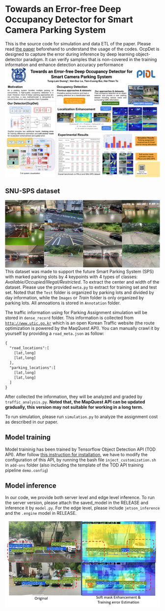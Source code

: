# Towards an Error-free Deep Occupancy Detector for Smart Camera Parking System

This is the source code for simulation and data ETL of the paper. Please read [the paper](https://arxiv.org/abs/2208.08220) beforehand to understand the usage of the codes. OcpDet is designed to capture the error during inference by deep learning object-detector paradigm. It can verify samples that is non-covered in the training information and enhance detection accuracy performance
![Architecture](assets/results.png)

## SNU-SPS dataset
![Dataset](assets/parking_dataset.png)
This dataset was made to support the future Smart Parking System (SPS) with marked parking slots by 4 keypoints with 4 types of classes: *Available/Occupied/Illegal/Restricted*. To extract the center and width of the dataset. Please use the provided `meta.py` to extract for training set and test set. Noted that the `Test` folder is organized by parking lots and divided by day information, while the `Images` or *Train* folder is only organized by parking lots. All annoations is stored in `Annotation` folder.

The traffic information using for Parking Assignment simulation will be stored in `dense_record` folder. This information is collected from [`http://www.utic.go.kr`](http://www.utic.go.kr) which is an open Korean Traffic website (the route optimization is powered by the MaqQuest API). You can manually crawl it by yourself by providing a `road_meta.json` as follow:

```
{
  "road_locations":[
    [lat,long]
    [lat,long]
  ],
  "parking_locations":[
    [lat,long]
    [lat,long]
  ]
}
```
After collected the information, they will be analyzed and graded by `traffic_analysis.py`.
**Noted that, the MapQuest API can be updated gradually, this version may not suitable for working in a long term.**

To run simulation, please run `simulation.py` to analyze the assignment cost as described in our paper.

## Model training
Model traininig has been trained by Tensorflow Object Detection API (TOD API). After follow [this instruction for installation](https://tensorflow-object-detection-api-tutorial.readthedocs.io/en/latest/), we have to modify the configuration of this API, by running the bash file `inject_customization.sh` in `add-ons` folder (also including the template of the TOD API training pipeline `demo.config`)


## Model inference
In our code, we provide both server level and edge level inference. To run the server version, please attach the saved_model in the RELEASE and inference it by `model.py`. For the edge level, please include `jetson_inference` and the `.engine` model in RELEASE.

![Demo IMG](assets/demo.png)
